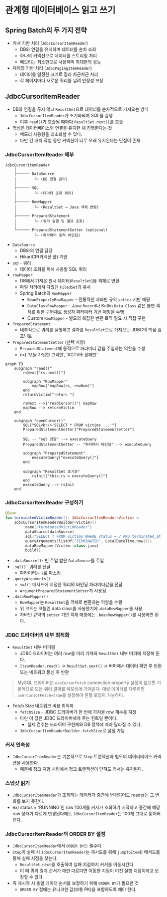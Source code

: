 # 관계형 데이터베이스 읽고 쓰기

## Spring Batch의 두 가지 전략

- 커서 기반 처리 (`JdbcCursorItemReader`)
    - DB와 연결을 유지하며 데이터를 순차 조회
    - 하나의 커넥션으로 데이터를 스트리밍 처리
    - 메모리는 최소한으로 사용하며 최대한의 성능
- 페이징 기반 처리 (`JdbcPagingItemReader`)
    - 데이터를 일정한 크기로 잘라 차근차근 처리
    - 각 페이지마다 새로운 쿼리를 날려 안정성 보장

## JdbcCursorItemReader

- DB와 연결을 끊지 않고 `ResultSet`으로 데이터를 순차적으로 가져오는 방식
    - `JdbcCursorItemReader`가 초기화되며 SQL을 실행
    - 이후 `read()`가 호출될 때마다 `ResultSet.next()`를 호출
- 핵심은 데이터베이스와 연결을 유지한 채 진행한다는 것
    - 메모리 사용량을 최소화할 수 있다.
    - 다만 긴 배치 작업 동안 커넥션이 너무 오래 유지된다는 단점이 존재

### JdbcCursorItemReader 해부

```
JdbcCursorItemReader
    │
    ├────── DataSource  
    │        └─ (DB 연결 관리)  
    │
    ├────── SQL  
    │        └─ (데이터 조회 쿼리)  
    │
    ├────── RowMapper  
    │        └─ (ResultSet → Java 객체 변환)  
    │
    ├────── PreparedStatement  
    │        └─ (쿼리 실행 및 결과 조회)  
    │
    └────── PreparedStatementSetter (optional)  
             └─ (파라미터 동적 바인딩) 
```

- `DataSource`
    - DB와의 연결 담당
    - HikariCP(커넥션 풀) 기반
- sql - 쿼리
    - 데이터 조회를 위해 사용할 SQL 쿼리
- `rowMapper`
    - DB에서 가져온 원시 데이터(`ResultSet`)을 객체로 변환
    - 파일 처리에서 다뤘던 `FiledSet`과 유사
    - Spring Batch의 `RowMapper`
        - `BeanPropertyRowMapper` - 전통적인 자바빈 규약 `setter` 기반 매핑
        - `DataClassRowMapper` - Java `Record`나 Kotlin `Data Class` 같은 불변 객체를 위한 구현체로 생성자 파라미터 기반 매핑을 수행
        - Custom `RowMapper` - 별도의 복잡한 변환 로직 필요 시 직접 구현
- `PreparedStatement`
    - 내부적으로 쿼리를 실행하고 결과를 `ResultSet`으로 가져오는 JDBC의 핵심 컴포넌트
- `PreparedStatementSetter` (선택 사항)
    - `PreparedStatement`에 동적으로 파라미터 값을 주입하는 역할을 수행
    - ex) ‘오늘 가입한 고객만’, ‘ACTVIE 상태만’

```mermaid
graph TD
    subgraph "read()"
        rsNext["rs.next()"]

        subgraph "RowMapper"
            mapRow["mapRow(rs, rowNum)"]
        end
        returnVictim["return "]

        rsNext -->|"readCursor()"| mapRow
        mapRow --> returnVictim
    end

    subgraph "openCursor()"
        SQL["SQL<br/>'SELECT * FROM victims ...'"]
        PreparedStatementSetter["PreparedStatementSetter"]

        SQL -- "sql 전달" --> executeQuery
        PreparedStatementSetter -- "파라미터 바인딩" --> executeQuery

        subgraph "PreparedStatement"
            executeQuery["executeQuery()"]
        end

        subgraph "ResultSet 초기화"
            rsInit["this.rs = executeQuery()"]
        end
        executeQuery --> rsInit
    end
```

### JdbcCursorItemReader 구성하기

```kotlin
@Bean
fun terminatedVictimReader(): JdbcCursorItemReader<Victim> =
    JdbcCursorItemReaderBuilder<Victim>()
        .name("terminatedVictimReader")
        .dataSource(dataSource)
        .sql("SELECT * FROM victims WHERE status = ? AND terminated_at <= ?")
        .queryArguments(listOf("TERMINATED", LocalDateTime.now()))
        .dataRowMapper(Victim::class.java)
        .build()
```

- `.dataSource()`- 빈 주입 받은 `DataSource`를 주입
- `.sql()`- 쿼리를 전달
  - 파라미터는 `?`로 마스킹
- `.queryArguments()`
  - `sql()` 메서드에 지정한 쿼리의 바인딩 파라미터값을 전달
  - `ArgumentPreparedStatementSetter`가 사용됨
- `.dataRowMapper()`
  - `RowMapper`는 `ResultSet`을 객체로 변환하는 역할을 수행
  - 위 코드는 코틀린 data class를 사용했기에 .`dataRowMapper`를 사용
  - 자바빈 규약의 `setter` 기반 객체 매핑에는 `.beanRowMapper()`를 사용하면 된다.

### JDBC 드라이버의 내부 최적화

- `ResultSet` 내부 버퍼링
  - JDBC 드라이버는 여러 row를 미리 가져와 `ResultSet` 내부 버퍼에 저장해 둔다.
  - `IteamReader.read()` → `ResultSet.next()` → 버퍼에서 데이터 확인 후 반환 또는 네트워크 통신 후 반환

> MySQL 드라이버는 `useCursorFetch` connection property 설정이 없으면 기본적으로 모든 쿼리 결과를 메모리에 가져온다. 대량 데이터를 다루려면 `userCursorFetch=true`를 설정해야 분할 로딩이 가능하다.
>

- Fetch Size 네트워크 비용 최적화
  - `fetchSize` - JDBC 드라이버가 한 번에 가져올 row 개수를 지정
  - 다만 이 값은 JDBC 드라이버에게 주는 힌트일 뿐이다.
    - 실제 건수는 드라이버 구현체와 DB 정책에 따라 달라질 수 있다.
  - `JdbcCursorItemReaderBuilder.fetchSize`로 설정 가능

### 커서 연속성

- `JdbcCursorItemReader`는 기본적으로 `Step` 트랜잭션과 별도의 데이터베이스 커넥션을 사용한다.
  - 때문에 청크 지향 처리에서 청크 트랜잭션이 닫혀도 커서는 유지된다.

### 스냅샷 읽기

- `JdbcCursorItemReader`가 조회하는 데이터가 중간에 변경되어도 reader는 그 변화를 보지 못한다.
- ex) status = ‘RUNNING’인 row 100개를 커서가 조회하기 시작하고 중간에 해당 row 상태가 다르게 변경된다해도 `JdbcCursorItemReader`는 100개 그대로 읽어버린다.

### JdbcCursorItemReader의 ORDER BY 설정

- `JdbcCursorItemReader`에서 `ORDER BY`는 필수다.
- `Step`이 실패 시 `JdbcCursorItemReader`는 재시도를 위해 `jumpToItem`() 메서드를 통해 실패 지점을 찾는다.
  - `ResultSet.next`를 호출하여 실패 지점까지 커서를 이동시킨다.
  - 이 때 쿼리 결과 순서가 매번 다르다면 이동한 지점이 이전 실행 지점이라고 보장할 수 없다.
- 즉 재시작 시 동일 데이터 순서를 보장하기 위해 `ORDER BY`가 필요한 것
  - `ORDER BY` 절에는 유니크한 값(보통 PK)을 포함하도록 해야 한다.
